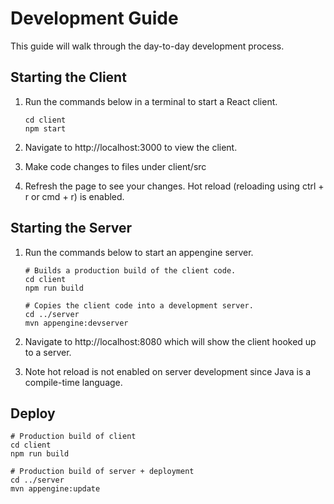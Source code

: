 # Development Guide

This guide will walk through the day-to-day development process.

## Starting the Client

1. Run the commands below in a terminal to start a React client.

   ```
   cd client
   npm start
   ```

2. Navigate to http://localhost:3000 to view the client.

3. Make code changes to files under client/src

4. Refresh the page to see your changes. Hot reload (reloading using ctrl + r or cmd + r) is enabled.

## Starting the Server

1. Run the commands below to start an appengine server.

   ```
   # Builds a production build of the client code.
   cd client
   npm run build

   # Copies the client code into a development server.
   cd ../server
   mvn appengine:devserver
   ```

2. Navigate to http://localhost:8080 which will show the client hooked up to a server.

3. Note hot reload is not enabled on server development since Java is a compile-time language.

## Deploy

```
# Production build of client
cd client
npm run build

# Production build of server + deployment
cd ../server
mvn appengine:update
```
